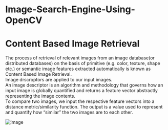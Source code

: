 # Image-Search-Engine-Using-OpenCV
<h1> Content Based Image Retrieval </h1>
The process of retrieval of relevant images from an
image database(or distributed databases) on the basis
of primitive (e.g. color, texture, shape etc.) or semantic
image features extracted automatically is
known as Content Based Image Retrieval.</br >
Image drscroptors are applied to our input images. </br >
An image descriptor is an algorithm and methodology that governs how an input image is globally quantified and returns a feature vector abstractly representing the image contents.</br >
To compare two images, we input the respective feature vectors into a distance metric/similarity 
function. The output is a value used to represent and quantify how “similar” the two images are 
to each other.

![image](https://user-images.githubusercontent.com/67821036/139065185-117e78c8-5efd-4fdd-b099-ebb00aa6052e.png)
